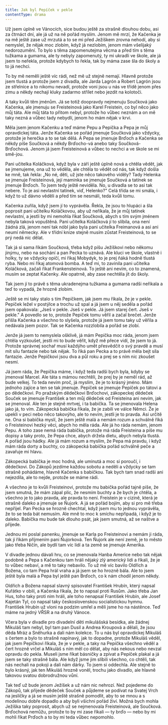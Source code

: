 ```yaml
---
title: Jak byl Pepíček v pekle
contentType: drama
---
```


<section>

Už jsem úplně ve Vánocích, sice budou ještě za strašně dlouhou dobu, asi za čtrnáct dní, ale já už na ně pořád myslím. Jenom mě mrzí, že Kačenka je na mě ještě zase už mrzutá a to se mi před Ježíškem zrovna nehodí, aby si nemyslel, že nějak moc zlobím, když já nezlobím, jenom mám všelijaký nedorozumění. To bylo s těma zapomenutejma věcma a před tím s těma tužkama a gumama, ale ty nebyly zapomenutý, ty mi ukradli ve škole, ale já jsem to neřekla, protože kdybych to řekla, tak by máma zase šla do školy a to já nechci.

To by mě neměli ještě víc rádi, než mě už stejně nemají. Hlavně protože jsem tlustá a protože jsem z divadla, ale Jarda Lagrón a Robert Lagrón jsou ze střelnice a to nikomu nevadí, protože voni jsou u nás ve třídě jenom přes zimu a někdy nechají kluky zadarmo střílet nebo jezdit na kolotoči.

A taky kvůli těm jménům. Já se totiž doopravdy nejmenuju Součková jako Kačenka, ale jmenuju se Freisteinová jako Karel Freistein, co byl něco jako můj táta. Ale můj táta to přitom nebyl, protože ho vůbec neznám a on mě taky nezná a vůbec tady nebydlí, jenom ho mám nějak v krvi.

Měla jsem jenom Kačenku a teď máme Pepu a Pepíčka a Pepa je můj opravdickej táta. Jenže Kačenka se pořád jmenuje Součková jako vždycky, protože je herečka a to se tak dělá. A Pepa se jmenuje Brďoch a Kačenka se někdy píše Součková a někdy Brďocho-vá anebo taky Součková-Brďochová. Jenom já jsem Freisteinová a vůbec to nechci a ve škole se mi smě-jou.

Pani učitelka Koláčková, když byla v září ještě úplně nová a chtěla vědět, jak se jmenujeme, ona už to věděla, ale chtěla to vědět od nás, tak když došla ke mně, tak řekla: „No né, děti, už jste něco takového viděly? Tady Helenka se jmenuje Freisteinová, její maminka se jmenuje Součková a tatínek se jmenuje Brďoch. To jsem tedy ještě neviděla. No, u divadla se to asi tak nebere. To je asi nevlastní tatínek, viď, Helenko?" Celá třída se mi smála, i když to už dávno věděli a před tím se nesmáli, teda kvůli tomu.

Kačenka zuřila, když jsem jí to vyprávěla. Řekla, že jsou to hlupáci a šla poprosit pani učitelku Koláčkovou, aby už neříkala, že je můj tatínek nevlastní, a jestli by mi nemohla říkat Součková, abych s tím svým jménem nebyla taková vopuštěná. Pani učitelka Koláčková jí to slíbila, ona není žádná zlá, jenom není tak nóbl jako byla pani učitelka Freimanová a asi ani neumí německy. Ale v třídní knize stejně musím zůstat Freisteinová, to se prý nedá nic dělat.

Tak já si sama říkám Součková, třeba když píšu Ježíškovi nebo někomu jinýmu, nebo na sochání a pan Pecka to uznává. Ale kluci ve škole, vlastně i holky, ty se vždycky opičí, mi říkaj Mobydyk, to je prej ňáká hodně tlustá ryba. Nebo mi říkaj atomová bomba. A teď mi, to zavinila pani učitelka Koláčková, začali říkat Frankensteinová. To ještě ani nevím, co to znamená, musím se zeptat Kačenky. Ale opatrně, aby zase nechtěla jít do školy.

Tak jsem jí to právě s těma ukradenejma tužkama a gumama radši neřikala a teď to vypadá, že hrozně zlobim.

Ještě se mi taky stalo s tím Pepíčkem, jak jsem mu říkala, že je v pekle. Pepíček ležel v postýlce a trochu už spal a já jsem u něj seděla a pořád jsem opakovala: „Jseš v pekle. Jseš v pekle. Já jsem starej čert. Jseš v pekle." A povedlo se to, protože Pepíček tomu věřil a začal brečet. Jenže přišla Kačenka a všechno to slyšela, protože já jsem tomu taky už věřila a nedávala jsem pozor. Tak se Kačenka rozzlobila a pořád se zlobí.

Jenže já jsem to nemyslela ošklivě, já mám Pepíčka moc ráda, jenom jsem chtěla vyzkoušet, jestli mi to bude věřit, když mě přece vidí, že jsem to já. Protože správnej sochař musí každýho umět přesvědčit o svý pravdě a musí mít sílu fantazie nebo tak nějak. To říká pan Pecka a to právě měla bejt síla fantazie. Jenže Pepíčkovi jsou dva a půl roku a prej se s ním nic zkoušet nesmí.

Já jsem ráda, že Pepíčka máme, i když teda radši bych byla, kdyby se jmenoval Marcel. Ale táta s mámou nechtěli, že prej by je neměl rád, až bude velkej. To teda nevím proč, já myslím, že je to krásný jméno. Mám jednoho zajíce a ten se tak jmenuje. Pepíček se jmenuje Pepíček po tátovi a po dědečkovi. Po pražským dědečkovi Brďochovi, zákopeckej dědeček Souček se jmenuje František a ten můj dědeček od Freisteina ani nevím, jak se jmenoval. Ale ten je stejně mrtvej, i ta babička. Ta se jmenovala Helena jako já, to vím. Zákopecká babička říkala, že je zabili ve válce Němci. Že je upekli v peci nebo něco takovýho, ale to nevím, jestli je to pravda. Asi určitě ne. Ona si babička myslí, že jsem ještě malá a nemám rozum a schválně říká o Freisteinovi hezký věci, abych ho měla ráda. Ale já ho ráda nemám, jenom Pepu. A toho zase nemá ráda babička, protože má ráda Freisteina a píše mu dopisy a taky proto, že Pepa chce, abych držela dietu, abych nebyla tlustá. A pořád jsou hádky. Ale já mám rozum a myslím, že Pepa má pravdu, i když mám ráda dorty a buchty, co zákopecká babička pořád schválně peče a zavařuje mi hlavu.

Zákopecká babička je moc hodná, ale uminutá a moc si poroučí, i dědečkovi. Do Zákopů jezdíme každou sobotu a neděli a vždycky se tam strašně pohádáme, hlavně Kačenka s babičkou. Tak bych tam snad radši ani nejezdila, ale to nejde, protože se máme rádi.

A všechno je to kvůli Freisteinovi, protože mu babička pořád tajně píše, že jsem smutná, že mám zápal plic, že nesmím buchty a že bych je chtěla, a všechno je to jako pravda, ale pravda to není. Freistein je v cizině, která je strašně daleko a jmenuje se Ňujork. A já se pořád bojím, aby si pro mě třeba nepřijel. Pan Pecka se hrozně chechtal, když jsem mu to jednou vyprávěla, že to se teda bát nemusím. Ale mně to moc k smíchu nepřipadá, i když je to daleko. Babička mu bude tak dlouho psát, jak jsem smutná, až se naštve a přijede.

Jednou mi poslal panenku, jmenuje se Karla po Freisteinovi a nemám ji ráda, tak jí říkám příjmením pani Ňujorková. Ten Ňujork ale není země, je to město jako třeba Ničín, ale bydlí tam víc lidí a ta země se jmenuje Amerika.

V divadle jednou dávali hru, co se jmenovala Hanba Americe nebo tak nějak podobně a Pepa s Kačenkou tam hráli nějaký zlý americký lidi a říkali, že je to vůbec nebaví, a mě to taky nebavilo. To už mě víc bavilo Oldřich a Božena, co tam Pepa hrál vraha a já jsem se ho hrozně bála. Ale to jsem ještě byla malá a Pepa byl ještě pan Brďoch, co k nám chodil jenom někdy.

Oldřich a Božena napsal slavný spisovatel František Hrubín, který napsal Kuřátko v obilí, a Kačenka říkala, že to napsal proti Rusům. Jako třeba Jan Hus, toho taky proti nim hráli, ale toho nenapsal František Hrubín, ale Josef Kajetán Tyl, co napsal taky československou socialistickou hymnu. František Hrubín už vloni na podzim umřel a měli jsme ho na nástěnce. Teď máme na jedný VŘSR a na druhý Vánoce.

Včera byla v divadle pro divadelní děti mikulášská besídka, ale žádnej Mikuláš tam nebyl, byl tam pan Dusil a Andrea Kroupová a dělali, že jsou děda Mráz a Sněhurka a dali nám kolekce. To u nás byl opravdickej Mikuláš s čertem a bylo to strašně napínavý, jak to dopadne, protože Mikuláš věděl, jak jsem Pepíčkovi říkala, že je v pekle, a taky na Pepíčka všechno věděl a čert hrozně vrčel a Mikuláš s ním měl co dělat, aby nás nekous nebo nevzal opravdu do pekla. Museli jsme říkat básničky a zpívat a Pepíček plakal a já jsem se taky strašně bála. Ale když jsme jim slíbili všechno, co chtěli, tak nás nechali na pokoji a dali nám dárky. To jsem si oddechla. Ale stejně to bylo krásný, jak ten Mikuláš hrozně voněl, trochu jako divadlo, ale hlavně takovou svatou dobrodružnou vůní.

Tak teď už bude jenom Ježíšek a už nám nic nehrozí. Než pojedeme do Zákopů, tak přijede dědeček Souček a půjdeme se podívat na Svatej Vrch na jesličky a já se musím ještě strašně pomodlit, aby to se mnou a s modelínou dobře dopadlo a aby byli všichni pořád živí. Možná bych mohla Ježíška taky poprosit, abych už se nejmenovala Freisteinová, ale Součková. Brďochová nemůžu, protože to by mi zase říkali — ty brďo — nebo by mi mohli říkat Prďoch a to by mi teda vůbec nepomohlo.

</section>
